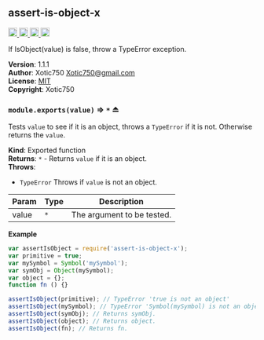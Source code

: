 <a name="module_assert-is-object-x"></a>

## assert-is-object-x
<a href="https://travis-ci.org/Xotic750/assert-is-object-x"
title="Travis status">
<img
src="https://travis-ci.org/Xotic750/assert-is-object-x.svg?branch=master"
alt="Travis status" height="18">
</a>
<a href="https://david-dm.org/Xotic750/assert-is-object-x"
title="Dependency status">
<img src="https://david-dm.org/Xotic750/assert-is-object-x.svg"
alt="Dependency status" height="18"/>
</a>
<a
href="https://david-dm.org/Xotic750/assert-is-object-x#info=devDependencies"
title="devDependency status">
<img src="https://david-dm.org/Xotic750/assert-is-object-x/dev-status.svg"
alt="devDependency status" height="18"/>
</a>
<a href="https://badge.fury.io/js/assert-is-object-x" title="npm version">
<img src="https://badge.fury.io/js/assert-is-object-x.svg"
alt="npm version" height="18">
</a>

If IsObject(value) is false, throw a TypeError exception.

**Version**: 1.1.1  
**Author**: Xotic750 <Xotic750@gmail.com>  
**License**: [MIT](&lt;https://opensource.org/licenses/MIT&gt;)  
**Copyright**: Xotic750  
<a name="exp_module_assert-is-object-x--module.exports"></a>

### `module.exports(value)` ⇒ <code>\*</code> ⏏
Tests `value` to see if it is an object, throws a `TypeError` if it is
not. Otherwise returns the `value`.

**Kind**: Exported function  
**Returns**: <code>\*</code> - Returns `value` if it is an object.  
**Throws**:

- <code>TypeError</code> Throws if `value` is not an object.


| Param | Type | Description |
| --- | --- | --- |
| value | <code>\*</code> | The argument to be tested. |

**Example**  
```js
var assertIsObject = require('assert-is-object-x');
var primitive = true;
var mySymbol = Symbol('mySymbol');
var symObj = Object(mySymbol);
var object = {};
function fn () {}

assertIsObject(primitive); // TypeError 'true is not an object'
assertIsObject(mySymbol); // TypeError 'Symbol(mySymbol) is not an object'
assertIsObject(symObj); // Returns symObj.
assertIsObject(object); // Returns object.
assertIsObject(fn); // Returns fn.
```
